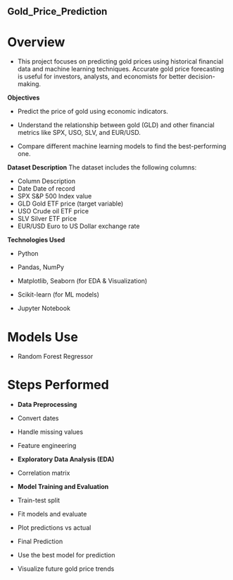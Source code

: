 ##  Gold_Price_Prediction
 # Overview
- This project focuses on predicting gold prices using historical financial data and machine learning techniques. Accurate gold price forecasting is useful for investors, analysts, and economists for better decision-making.

 **Objectives**
- Predict the price of gold using economic indicators.

- Understand the relationship between gold (GLD) and other financial metrics like SPX, USO, SLV, and EUR/USD.

- Compare different machine learning models to find the best-performing one.

**Dataset Description**
The dataset includes the following columns:

- Column	Description
- Date	Date of record
- SPX	S&P 500 Index value
- GLD	Gold ETF price (target variable)
- USO	Crude oil ETF price
- SLV	Silver ETF price
- EUR/USD	Euro to US Dollar exchange rate

**Technologies Used**
- Python

- Pandas, NumPy

- Matplotlib, Seaborn (for EDA & Visualization)

- Scikit-learn (for ML models)

- Jupyter Notebook

# Models Use

- Random Forest Regressor 

# Steps Performed
- **Data Preprocessing**

- Convert dates

- Handle missing values

- Feature engineering

- **Exploratory Data Analysis (EDA)**

- Correlation matrix



- **Model Training and Evaluation**

- Train-test split

- Fit models and evaluate

- Plot predictions vs actual

- Final Prediction

- Use the best model for prediction

- Visualize future gold price trends

